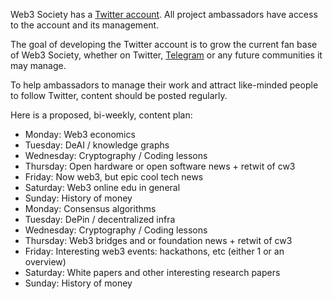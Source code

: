 Web3 Society has a [Twitter account](https://x.com/W3_Society). All project ambassadors have access to the account and its management. 

The goal of developing the Twitter account is to grow the current fan base of Web3 Society, whether on Twitter, [Telegram](https://t.me/web_3_society) or any future communities it may manage. 

To help ambassadors to manage their work and attract like-minded people to follow Twitter, content should be posted regularly.

Here is a proposed, bi-weekly, content plan:

- Monday: Web3 economics
- Tuesday: DeAI / knowledge graphs 
- Wednesday: Cryptography / Coding lessons
- Thursday: Open hardware or open software news + retwit of cw3
- Friday: Now web3, but epic cool tech news
- Saturday: Web3 online edu in general 
- Sunday: History of money 
- Monday: Consensus algorithms
- Tuesday: DePin / decentralized infra
- Wednesday: Cryptography / Coding lessons
- Thursday: Web3 bridges and or foundation news + retwit of cw3
- Friday: Interesting web3 events: hackathons, etc (either 1 or an overview)
- Saturday: White papers and other interesting research papers
- Sunday: History of money 
